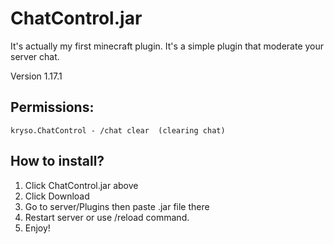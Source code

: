 # ChatControl.jar
It's actually my first minecraft plugin. It's a simple plugin that moderate your server chat.

Version 1.17.1

## Permissions:
```
kryso.ChatControl - /chat clear  (clearing chat)
```

## How to install?
1. Click ChatControl.jar above
2. Click Download
3. Go to server/Plugins then paste .jar file there
4. Restart server or use /reload command.
5. Enjoy!
